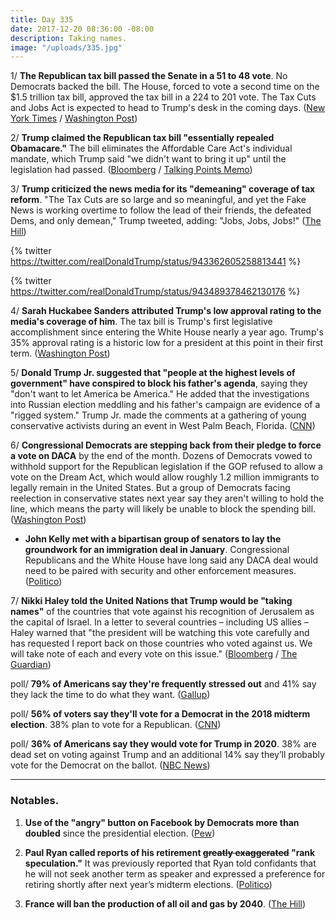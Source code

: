 ```yaml
---
title: Day 335
date: 2017-12-20 08:36:00 -08:00
description: Taking names.
image: "/uploads/335.jpg"
---
```


1/ **The Republican tax bill passed the Senate in a 51 to 48 vote**. No Democrats backed the bill. The House, forced to vote a second time on the $1.5 trillion tax bill, approved the tax bill in a 224 to 201 vote. The Tax Cuts and Jobs Act is expected to head to Trump's desk in the coming days. ([New York Times](https://www.nytimes.com/2017/12/19/us/politics/tax-bill-vote-congress.html?_r=0) / [Washington Post](https://www.washingtonpost.com/business/economy/gop-tax-bill-headed-for-quick-passage-in-house-senate-on-tuesday/2017/12/19/61f83dac-e4cf-11e7-9ec2-518810e7d44d_story.html))

2/ **Trump claimed the Republican tax bill "essentially repealed Obamacare."** The bill eliminates the Affordable Care Act's individual mandate, which Trump said "we didn't want to bring it up" until the legislation had passed. ([Bloomberg](https://www.bloomberg.com/news/articles/2017-12-20/trump-says-republican-tax-bill-essentially-repeals-obamacare) / [Talking Points Memo](http://talkingpointsmemo.com/livewire/trump-claims-gop-tax-overhaul-has-repealed-obamacare))

3/ **Trump criticized the news media for its "demeaning" coverage of tax reform**. "The Tax Cuts are so large and so meaningful, and yet the Fake News is working overtime to follow the lead of their friends, the defeated Dems, and only demean," Trump tweeted, adding: "Jobs, Jobs, Jobs!" ([The Hill](http://thehill.com/homenews/administration/365764-trump-blasts-media-for-critical-coverage-of-tax-reform))

{% twitter https://twitter.com/realDonaldTrump/status/943362605258813441 %}

{% twitter https://twitter.com/realDonaldTrump/status/943489378462130176 %}

4/ **Sarah Huckabee Sanders attributed Trump's low approval rating to the media's coverage of him**. The tax bill is Trump's first legislative accomplishment since entering the White House nearly a year ago. Trump's 35% approval rating is a historic low for a president at this point in their first term. ([Washington Post](https://www.washingtonpost.com/news/the-fix/wp/2017/12/20/sarah-huckabee-sanders-americans-dont-approve-of-trump-because-of-media-coverage/))

5/ **Donald Trump Jr. suggested that "people at the highest levels of government" have conspired to block his father's agenda**, saying they "don't want to let America be America." He added that the investigations into Russian election meddling and his father's campaign are evidence of a "rigged system." Trump Jr. made the comments at a gathering of young conservative activists during an event in West Palm Beach, Florida. ([CNN](http://www.cnn.com/2017/12/19/politics/donald-trump-jr-russia/index.html))

6/ **Congressional Democrats are stepping back from their pledge to force a vote on DACA** by the end of the month. Dozens of Democrats vowed to withhold support for the Republican legislation if the GOP refused to allow a vote on the Dream Act, which would allow roughly 1.2 million immigrants to legally remain in the United States. But a group of Democrats facing reelection in conservative states next year say they aren't willing to hold the line, which means the party will likely be unable to block the spending bill. ([Washington Post](https://www.washingtonpost.com/powerpost/democrats-unlikely-to-force-daca-vote-this-week-probably-averting-shutdown/2017/12/19/e8e59ca8-e441-11e7-ab50-621fe0588340_story.html))

* **John Kelly met with a bipartisan group of senators to lay the groundwork for an immigration deal in January**. Congressional Republicans and the White House have long said any DACA deal would need to be paired with security and other enforcement measures. ([Politico](https://www.politico.com/story/2017/12/19/senate-white-house-trump-lay-groundwork-for-daca-deal-306298))

7/ **Nikki Haley told the United Nations that Trump would be "taking names"** of the countries that vote against his recognition of Jerusalem as the capital of Israel. In a letter to several countries – including US allies – Haley warned that "the president will be watching this vote carefully and has requested I report back on those countries who voted against us. We will take note of each and every vote on this issue." ([Bloomberg](https://www.bloomberg.com/news/articles/2017-12-20/haley-is-said-to-warn-un-that-trump-is-watching-jerusalem-votes) / [The Guardian](https://www.theguardian.com/us-news/2017/dec/20/us-take-names-united-nations-vote-to-reject-jerusalem-recognition))

poll/ **79% of Americans say they're frequently stressed out** and 41% say they lack the time to do what they want. ([Gallup](http://news.gallup.com/poll/224336/eight-americans-afflicted-stress.aspx))

poll/ **56% of voters say they'll vote for a Democrat in the 2018 midterm election**. 38% plan to vote for a Republican. ([CNN](https://www.cnn.com/2017/12/20/politics/cnn-poll-democrats-advantage-grows-2018/index.html))

poll/ **36% of Americans say they would vote for Trump in 2020**. 38% are dead set on voting against Trump and an additional 14% say they’ll probably vote for the Democrat on the ballot. ([NBC News](https://www.nbcnews.com/politics/first-read/poll-just-36-americans-indicate-they-would-vote-trump-2020-n831266))

---

### Notables.

1. **Use of the "angry" button on Facebook by Democrats more than doubled** since the presidential election. ([Pew](http://www.people-press.org/2017/12/18/sharing-the-news-in-a-polarized-congress/))

2. **Paul Ryan called reports of his retirement ~~greatly exaggerated~~ "rank speculation."** It was previously reported that Ryan told confidants that he will not seek another term as speaker and expressed a preference for retiring shortly after next year’s midterm elections. ([Politico](https://www.politico.com/story/2017/12/20/paul-ryan-possible-retirement-306361))

3. **France will ban the production of all oil and gas by 2040**. ([The Hill](http://thehill.com/news-by-subject/energy-environment/365755-france-to-ban-oil-and-gas-production-by-2040))

